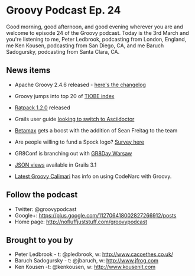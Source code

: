 # Groovy Podcast Ep. 24

Good morning, good afternoon, and good evening wherever you are and welcome to episode 24 of the Groovy podcast. Today is the 3rd March and you're listening to me, Peter Ledbrook, podcasting from London, England, me Ken Kousen, podcasting from San Diego, CA, and me Baruch Sadogursky, podcasting from Santa Clara, CA.

## News items

* Apache Groovy 2.4.6 released - [here's the changelog](http://groovy-lang.org/changelogs/changelog-2.4.6.html)

* Groovy jumps into top 20 of [TIOBE index](http://www.tiobe.com/tiobe_index?page=index)

* [Ratpack 1.2.0](https://ratpack.io/versions/1.2.0) released

* Grails user guide [looking to switch to Asciidoctor](https://twitter.com/jeffscottbrown/status/705387709792067586)

* [Betamax](https://github.com/betamaxteam/betamax) gets a boost with the addition of Sean Freitag to the team

* Are people willing to fund a Spock logo? [Survey here](https://docs.google.com/forms/d/1sIronRUx11KOZSB6faRyYMcSkMMS9oxUAJHmTakGS2w/viewform?c=0&w=1)

* GR8Conf is branching out with [GR8Day Warsaw](http://warsaw.gr8days.pl/#/)

* [JSON views](https://grails.github.io/grails-views/latest/) available in Grails 3.1

* [Latest Groovy Calimari](http://groovycalamari.com/issues/27) has info on using CodeNarc with Groovy.

## Follow the podcast

* Twitter: @groovypodcast
* Google+: https://plus.google.com/112706418002827266912/posts
* Home page: http://nofluffjuststuff.com/groovypodcast 

## Brought to you by

* Peter Ledbrook - t: @pledbrook, w: http://www.cacoethes.co.uk/
* Baruch Sadogursky - t: @jbaruch, w: http://www.jfrog.com
* Ken Kousen -t: @kenkousen, w: http://www.kousenit.com
